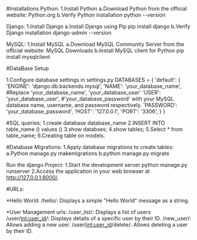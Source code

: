 #Installations
Python:
1.Install Python
  a.Download Python from the official website: Python.org 
  b.Verify Python installation
      python --version
      
Django:
1.Install Django
  a.Install Django using Pip 
      pip install django
  b.Verify Django installation
      django-admin --version

MySQL:
1.Install MySQL
   a.Download MySQL Community Server from the official website: MySQL Downloads
   b.Install MySQL client for Python
       pip install mysqlclient

#DataBase Setup

1.Configure database settings in settings.py
DATABASES = {
    'default': {
        'ENGINE': 'django.db.backends.mysql',
        'NAME': 'your_database_name',  #Replace 'your_database_name', 'your_database_user'
        'USER': 'your_database_user',  #'your_database_password' with your MySQL database name, username, and password respectively.
        'PASSWORD': 'your_database_password',
        'HOST': '127.0.0.1',
        'PORT': '3306',
    }
}

#SQL queries:
1.create database database_name
2.INSERT INTO table_name () values ()
3.show databses;
4.show tables;
5.Select * from table_name;
6.Creating table on models.

#Database Migrations:
1.Apply database migrations to create tables:
    a.Python manage.py makemigrations
    b.python manage.py migrate

Run the django Project:
1.Start the development server
   python manage.py runserver
2.Access the application in your web browser at http://127.0.0.1:8000/.

#URLs:

*Hello World:
  /hello/: Displays a simple "Hello World" message as a string.

*User Management urls:
  /user_list/: Displays a list of users
  /user/<int:user_id>/: Displays details of a specific user by their ID.
  /new_user/: Allows adding a new user.
  /user/<int:user_id>/delete/: Allows deleting a user by their ID.


